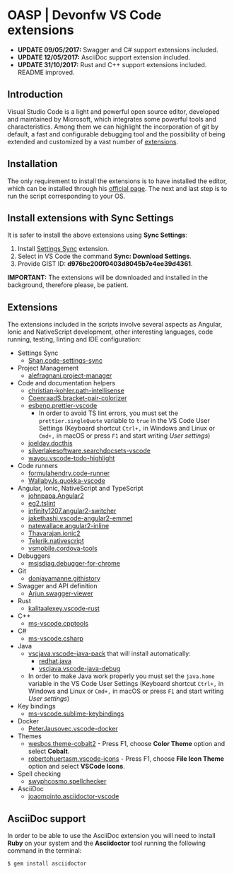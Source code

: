# OASP | Devonfw VS Code extensions

- **UPDATE 09/05/2017:** Swagger and C# support extensions included.
- **UPDATE 12/05/2017:** AsciiDoc support extension included.
- **UPDATE 31/10/2017:** Rust and C++ support extensions included. README improved. 

## Introduction

Visual Studio Code is a light and powerful open source editor, developed and 
maintained by Microsoft, which integrates some powerful tools and characteristics. 
Among them we can highlight the incorporation of git by default, a fast and
configurable debugging tool and the possibility of being extended and customized 
by a vast number of [extensions](https://marketplace.visualstudio.com/VSCode).

## Installation

The only requirement to install the extensions is to have installed the editor,
which can be installed through his [official page](https://code.visualstudio.com/).
The next and last step is to run the script corresponding to your OS.

## Install extensions with Sync Settings

It is safer to install the above extensions using **Sync Settings**: 

1. Install [Settings Sync](https://marketplace.visualstudio.com/items?itemName=Shan.code-settings-sync) extension.
2. Select in VS Code the command **Sync: Download Settings**.
3. Provide GIST ID: **d976bc200f0403d8045b7e4ee39d4361**.

**IMPORTANT:** The extensions will be downloaded and installed in the background, therefore please, be patient. 

## Extensions

The extensions included in the scripts involve several aspects as Angular, Ionic and NativeScript development, other interesting languages, code running, testing, linting and IDE configuration:

- Settings Sync
    - [Shan.code-settings-sync](https://marketplace.visualstudio.com/items?itemName=Shan.code-settings-sync)
- Project Management
    - [alefragnani.project-manager](https://marketplace.visualstudio.com/items?itemName=alefragnani.project-manager)
- Code and documentation helpers
    - [christian-kohler.path-intellisense](https://marketplace.visualstudio.com/items?itemName=christian-kohler.path-intellisense)
    - [CoenraadS.bracket-pair-colorizer](https://marketplace.visualstudio.com/items?itemName=CoenraadS.bracket-pair-colorizer)
    - [esbenp.prettier-vscode](https://marketplace.visualstudio.com/items?itemName=esbenp.prettier-vscode)
        - In order to avoid TS lint errors, you must set the `prettier.singleQuote` variable to `true` in the VS Code User Settings (Keyboard shortcut `Ctrl+,` in Windows and Linux or `Cmd+,` in macOS or press `F1` and start writing _User settings_)
    - [joelday.docthis](https://marketplace.visualstudio.com/items?itemName=joelday.docthis)
    - [silverlakesoftware.searchdocsets-vscode](https://marketplace.visualstudio.com/items?itemName=silverlakesoftware.searchdocsets-vscode)
    - [wayou.vscode-todo-highlight](https://marketplace.visualstudio.com/items?itemName=wayou.vscode-todo-highlight)
- Code runners
    - [formulahendry.code-runner](https://marketplace.visualstudio.com/items?itemName=formulahendry.code-runner)
    - [WallabyJs.quokka-vscode](https://marketplace.visualstudio.com/items?itemName=WallabyJs.quokka-vscode)
- Angular, Ionic, NativeScript and TypeScript
    - [johnpapa.Angular2](https://marketplace.visualstudio.com/items?itemName=johnpapa.Angular2)
    - [eg2.tslint](https://marketplace.visualstudio.com/items?itemName=eg2.tslint)
    - [infinity1207.angular2-switcher](https://marketplace.visualstudio.com/items?itemName=infinity1207.angular2-switcher)
    - [jakethashi.vscode-angular2-emmet](https://marketplace.visualstudio.com/items?itemName=jakethashi.vscode-angular2-emmet)
    - [natewallace.angular2-inline](https://marketplace.visualstudio.com/items?itemName=natewallace.angular2-inline)
    - [Thavarajan.ionic2](https://marketplace.visualstudio.com/items?itemName=Thavarajan.ionic2)
    - [Telerik.nativescript](https://marketplace.visualstudio.com/items?itemName=Telerik.nativescript)
    - [vsmobile.cordova-tools](https://marketplace.visualstudio.com/items?itemName=vsmobile.cordova-tools)
- Debuggers
    - [msjsdiag.debugger-for-chrome](https://marketplace.visualstudio.com/items?itemName=msjsdiag.debugger-for-chrome)
- Git
    - [donjayamanne.githistory](https://marketplace.visualstudio.com/items?itemName=donjayamanne.githistory)
- Swagger and API definition
    - [Arjun.swagger-viewer](https://marketplace.visualstudio.com/items?itemName=Arjun.swagger-viewer)
- Rust
    - [kalitaalexey.vscode-rust](https://marketplace.visualstudio.com/items?itemName=kalitaalexey.vscode-rust)
- C++
    - [ms-vscode.cpptools](https://marketplace.visualstudio.com/items?itemName=ms-vscode.cpptools)
- C#
    - [ms-vscode.csharp](https://marketplace.visualstudio.com/items?itemName=ms-vscode.csharp)
- Java
    - [vscjava.vscode-java-pack](https://marketplace.visualstudio.com/items?itemName=vscjava.vscode-java-pack) that will install automatically:
        - [redhat.java](https://marketplace.visualstudio.com/items?itemName=redhat.java)
        - [vscjava.vscode-java-debug](https://marketplace.visualstudio.com/items?itemName=vscjava.vscode-java-debug)
    - In order to make Java work properly you must set the `java.home` variable in the VS Code User Settings (Keyboard shortcut `Ctrl+,` in Windows and Linux or `Cmd+,` in macOS or press `F1` and start writing _User settings_)
- Key bindings
    - [ms-vscode.sublime-keybindings](https://marketplace.visualstudio.com/items?itemName=ms-vscode.sublime-keybindings)
- Docker
    - [PeterJausovec.vscode-docker](https://marketplace.visualstudio.com/items?itemName=PeterJausovec.vscode-docker)
- Themes
    - [wesbos.theme-cobalt2](https://marketplace.visualstudio.com/items?itemName=wesbos.theme-cobalt2) - Press F1, choose **Color Theme** option and select **Cobalt**.
    - [robertohuertasm.vscode-icons](https://marketplace.visualstudio.com/items?itemName=robertohuertasm.vscode-icons) - Press F1, choose **File Icon Theme** option and select **VSCode Icons**.
- Spell checking
    - [swyphcosmo.spellchecker](https://marketplace.visualstudio.com/items?itemName=swyphcosmo.spellchecker)
- AsciiDoc
    - [joaompinto.asciidoctor-vscode](https://marketplace.visualstudio.com/items?itemName=joaompinto.asciidoctor-vscode)

## AsciiDoc support

In order to be able to use the AsciiDoc extension you will need to install **Ruby** on your system and the **Asciidoctor** tool running the following command in the terminal:

```bash
$ gem install asciidoctor
```


